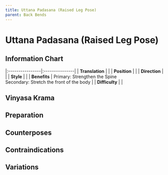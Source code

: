 ```yaml
---
title: Uttana Padasana (Raised Leg Pose)
parent: Back Bends
---
```


# Uttana Padasana (Raised Leg Pose)


## Information Chart

|:----------------|:---------------|
| **Translation** |    |
| **Position**    |    |
| **Direction**   |     |
| **Style**    |     |
| **Benefits** | Primary: Strengthen the Spine <br> Secondary: Stretch the front of the body   |
| **Difficulty**  |                                | 



## Vinyasa Krama 

## Preparation 

## Counterposes

## Contraindications

## Variations
